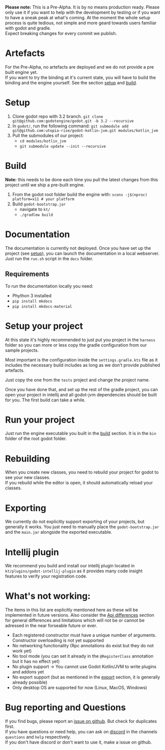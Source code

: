 **Please note:** This is a Pre-Alpha. It is by no means production ready. Please only use it if you want to help with the development by testing or if you want to have a sneak peak at what's coming. 
At the moment the whole setup process is quite tedious, not simple and more geard towards users familiar with godot and gradle.   
Expect breaking changes for every commit we publish.

# Artefacts
For the Pre-Alpha, no artefacts are deployed and we do not provide a pre built engine yet.  
If you want to try the binding at it's current state, you will have to build the binding and the engine yourself. See the section [setup](#setup) and [build](#build).

# Setup
1. Clone godot repo with 3.2 branch. `git clone git@github.com:godotengine/godot.git -b 3.2 --recursive`
2. In `godot/`, run the following command: `git submodule add git@github.com:utopia-rise/godot-kotlin-jvm.git modules/kotlin_jvm`
3. Pull the submodules of our project: 
    - `cd modules/kotlin_jvm`
    - `git submodule update --init --recursive`
   
# Build
**Note:** this needs to be done each time you pull the latest changes from this project until we ship a pre-built engine.

1. From the godot root folder build the engine with: `scons -j$(nproc) platform=x11 # your platform`
2. Build `godot-bootstrap.jar`
   - navigate to `kt/`
   - `./gradlew build`

# Documentation
The documentation is currently not deployed. Once you have set up the project (see [setup](#setup)), you can launch the documentation in a local webserver. Just run the `run.sh` script in the `docs` folder.

## Requirements
To run the documentation locally you need:

- Phython 3 installed
- `pip install mkdocs`
- `pip install mkdocs-material`

# Setup your project
At this state it's highly recommended to just put you project in the `harness` folder so you can more or less copy the gradle configuration from our sample projects.

Most important is the configuration inside the `settings.gradle.kts` file as it includes the necessary build includes as long as we don't provide published artefacts.

Just copy the one from the `tests` project and change the project name.

Once you have done that, and set up the rest of the gradle project, you can open your project in intellij and all godot-jvm dependencies should be built for you. The first build can take a while.

# Run your project
Just run the engine executable you built in the [build](#build) section. It is in the `bin` folder of the root godot folder.

# Rebuilding
When you create new classes, you need to rebuild your project for godot to see your new classes.  
If you rebuild while the editor is open, it should automatically reload your classes.

# Exporting
We currently do not explicitly support exporting of your projects, but generally it works. You just need to manually place the `godot-bootstrap.jar` and the `main.jar` alongside the exported executable.

# Intellij plugin
We recommend you build and install our intellij plugin located in `kt/plugins/godot-intellij-plugin` as it provides many code insight features to verify your registration code.

# What's not working:
The items in this list are explicitly mentioned here as these will be implemented in future versions. Also consider the [Api differences](api-differences.md) section for general differences and limitations which will not be or cannot be adressed in the near forseable future or ever.

- Each registered constructor must have a unique number of arguments. Constructor overloading is not yet supported
- No networking functionality (Rpc annotations do exist but they do not work yet)
- No tool mode (you can set it already in the `@RegisterClass` annotation but it has no effect yet)
- No plugin support -> You cannot use Godot Kotlin/JVM to write plugins and addons yet
- No export support (but as mentioned in the [export](#export) section, it is generally already possible)
- Only desktop OS are supported for now (Linux, MacOS, Windows)

# Bug reporting and Questions
If you find bugs, please report an [issue on github](https://github.com/utopia-rise/godot-kotlin-jvm/issues). But check for duplicates first.  
If you have questions or need help, you can ask on [discord](https://discord.gg/qSU2EQs) in the channels `questions` and `help` respectively.  
If you don't have discord or don't want to use it, make a issue on github.
